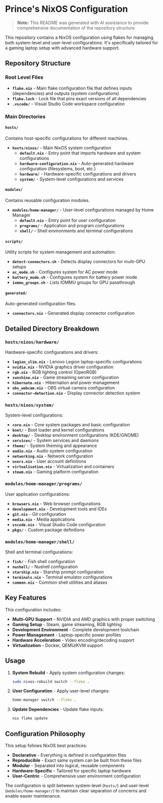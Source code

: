 # Prince's NixOS Configuration

> **Note:** This README was generated with AI assistance to provide comprehensive documentation of the repository structure.

This repository contains a NixOS configuration using flakes for managing both system-level and user-level configurations. It's specifically tailored for a gaming laptop setup with advanced hardware support.

## Repository Structure

### Root Level Files

- **`flake.nix`** - Main flake configuration file that defines inputs (dependencies) and outputs (system configurations)
- **`flake.lock`** - Lock file that pins exact versions of all dependencies
- **`.vscode/`** - Visual Studio Code workspace configuration

### Main Directories

#### `hosts/`
Contains host-specific configurations for different machines.

- **`hosts/nixos/`** - Main NixOS system configuration
  - **`default.nix`** - Entry point that imports hardware and system configurations
  - **`hardware-configuration.nix`** - Auto-generated hardware configuration (filesystems, boot, etc.)
  - **`hardware/`** - Hardware-specific configurations and drivers
  - **`system/`** - System-level configurations and services

#### `modules/`
Contains reusable configuration modules.

- **`modules/home-manager/`** - User-level configurations managed by Home Manager
  - **`default.nix`** - Entry point for user configuration
  - **`programs/`** - Application and program configurations
  - **`shell/`** - Shell environments and terminal configurations

#### `scripts/`
Utility scripts for system management and automation.

- **`detect-connectors.sh`** - Detects display connectors for multi-GPU setups
- **`ac_mode.sh`** - Configures system for AC power mode
- **`battery_mode.sh`** - Configures system for battery power mode
- **`iommu_groups.sh`** - Lists IOMMU groups for GPU passthrough

#### `generated/`
Auto-generated configuration files.

- **`connectors.nix`** - Generated display connector configuration

## Detailed Directory Breakdown

### `hosts/nixos/hardware/`
Hardware-specific configurations and drivers:

- **`legion_slim.nix`** - Lenovo Legion laptop-specific configurations
- **`nvidia.nix`** - NVIDIA graphics driver configuration
- **`rgb.nix`** - RGB lighting control (OpenRGB)
- **`sunshine.nix`** - Game streaming server configuration
- **`hibernate.nix`** - Hibernation and power management
- **`obs_webcam.nix`** - OBS virtual camera configuration
- **`connector-detection.nix`** - Display connector detection system

### `hosts/nixos/system/`
System-level configurations:

- **`core.nix`** - Core system packages and basic configuration
- **`boot/`** - Boot loader and kernel configurations
- **`desktop/`** - Desktop environment configurations (KDE/GNOME)
- **`services/`** - System services and daemons
- **`theme/`** - System theming and appearance
- **`audio.nix`** - Audio system configuration
- **`networking.nix`** - Network configuration
- **`users.nix`** - User account definitions
- **`virtualisation.nix`** - Virtualization and containers
- **`steam.nix`** - Gaming platform configuration

### `modules/home-manager/programs/`
User application configurations:

- **`browsers.nix`** - Web browser configurations
- **`development.nix`** - Development tools and IDEs
- **`git.nix`** - Git configuration
- **`media.nix`** - Media applications
- **`vscode.nix`** - Visual Studio Code configuration
- **`pkgs/`** - Custom package definitions

### `modules/home-manager/shell/`
Shell and terminal configurations:

- **`fish/`** - Fish shell configuration
- **`nushell/`** - Nushell configuration
- **`starship.nix`** - Starship prompt configuration
- **`terminals.nix`** - Terminal emulator configurations
- **`common.nix`** - Common shell utilities and aliases

## Key Features

This configuration includes:

- **Multi-GPU Support** - NVIDIA and AMD graphics with proper switching
- **Gaming Setup** - Steam, game streaming, RGB lighting
- **Development Environment** - Complete development toolchain
- **Power Management** - Laptop-specific power profiles
- **Hardware Acceleration** - Video encoding/decoding support
- **Virtualization** - Docker, QEMU/KVM support

## Usage

1. **System Rebuild** - Apply system configuration changes:
   ```bash
   sudo nixos-rebuild switch --flake .
   ```

2. **User Configuration** - Apply user-level changes:
   ```bash
   home-manager switch --flake .
   ```

3. **Update Dependencies** - Update flake inputs:
   ```bash
   nix flake update
   ```

## Configuration Philosophy

This setup follows NixOS best practices:

- **Declarative** - Everything is defined in configuration files
- **Reproducible** - Exact same system can be built from these files
- **Modular** - Separated into logical, reusable components
- **Hardware-Specific** - Tailored for specific laptop hardware
- **User-Centric** - Comprehensive user environment configuration

The configuration is split between system-level (`hosts/`) and user-level (`modules/home-manager/`) to maintain clear separation of concerns and enable easier maintenance.